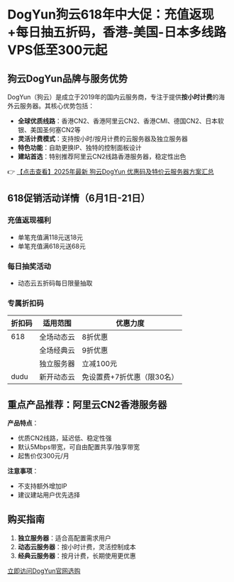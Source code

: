 # DogYun狗云618年中大促：充值返现+每日抽五折码，香港-美国-日本多线路VPS低至300元起

## 狗云DogYun品牌与服务优势

DogYun（狗云）是成立于2019年的国内云服务商，专注于提供**按小时计费**的海外云服务器。其核心优势包括：

- **全球优质线路**：香港CN2、香港阿里云CN2、香港CMI、德国CN2、日本软银、美国圣何塞CN2等
- **灵活计费模式**：支持按小时/按月计费的云服务器及独立服务器
- **特色功能**：自助更换IP、独特的控制面板设计
- **建站首选**：特别推荐阿里云CN2线路香港服务器，稳定性出色

👉 [【点击查看】2025年最新 狗云DogYun 优惠码及特价云服务器方案汇总](https://bit.ly/DogYun)

## 618促销活动详情（6月1日-21日）

### 充值返现福利
- 单笔充值满118元送18元
- 单笔充值满618元送68元

### 每日抽奖活动
- 动态云五折码每日限量抽取

### 专属折扣码
| 折扣码 | 适用范围 | 优惠力度 |
|--------|----------|----------|
| 618    | 全场动态云 | 8折优惠 |
|        | 全场经典云 | 9折优惠 |
|        | 独立服务器 | 立减100元 |
| dudu   | 新开动态云 | 免设置费+7折优惠（限30名） |

## 重点产品推荐：阿里云CN2香港服务器

**产品特点**：
- 优质CN2线路，延迟低、稳定性强
- 默认5Mbps带宽，可自由配置共享/独享带宽
- 起售价仅300元/月

**注意事项**：
- 不支持额外增加IP
- 建议建站用户优先选择

## 购买指南

1. **独立服务器**：适合高配置需求用户
2. **动态云服务器**：按小时计费，灵活控制成本
3. **经典云服务器**：按月计费，长期使用更优惠

[立即访问DogYun官网选购](https://bit.ly/DogYun)
